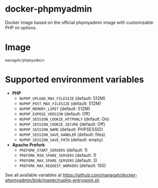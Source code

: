 # docker-phpmyadmin

Docker image based on the official phpmyadmin image with customizable PHP ini options.

# Image

`managah/phpmyadmin`

# Supported environment variables

* **PHP**
  * `NUPHP_UPLOAD_MAX_FILESIZE` (default: 512M)
  * `NUPHP_POST_MAX_FILESIZE` (default: 512M)
  * `NUPHP_MEMORY_LIMIT` (default: 512M)
  * `NUPHP_EXPOSE_VERSION` (default: Off)
  * `NUPHP_SESSION_COOKIE_HTTPONLY` (default: On)
  * `NUPHP_SESSION_COOKIE_SECURE` (default: Off)
  * `NUPHP_SESSION_NAME` (default: PHPSESSID)
  * `NUPHP_SESSION_SAVE_HANDLER` (default: files)
  * `NUPHP_SESSION_SAVE_PATH` (default: empty)
* **Apache Prefork**
  * `PREFORK_START_SERVERS` (default: 1)
  * `PREFORK_MIN_SPARE_SERVERS` (default: 1)
  * `PREFORK_MAX_SPARE_SERVERS` (default: 3)
  * `PREFORK_MAX_REQUEST_WORKERS` (default: 150)

See all available variables at https://github.com/managah/docker-phpmyadmin/blob/master/nuphp-entrypoint.sh
